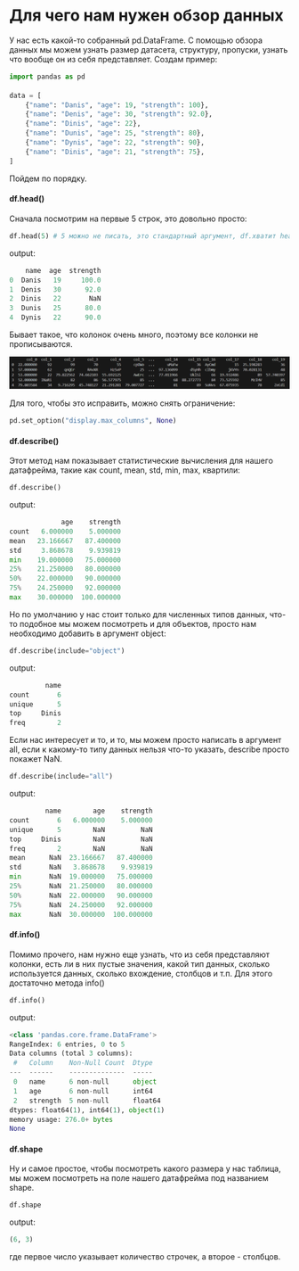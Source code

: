 # Для чего нам нужен обзор данных

У нас есть какой-то собранный pd.DataFrame. С помощью обзора данных мы можем узнать размер датасета, структуру, пропуски, узнать что вообще он из себя представляет. Создам пример:

``` python
import pandas as pd

data = [
    {"name": "Danis", "age": 19, "strength": 100},
    {"name": "Denis", "age": 30, "strength": 92.0},
    {"name": "Dinis", "age": 22},
    {"name": "Dunis", "age": 25, "strength": 80},
    {"name": "Dynis", "age": 22, "strength": 90},
    {"name": "Dinis", "age": 21, "strength": 75},
]
```

Пойдем по порядку.

#### df.head()

Сначала посмотрим на первые 5 строк, это довольно просто:

``` python
df.head(5) # 5 можно не писать, это стандартный аргумент, df.хватит head()
```
output:
``` python
    name  age  strength
0  Danis   19     100.0
1  Denis   30      92.0
2  Dinis   22       NaN
3  Dunis   25      80.0
4  Dynis   22      90.0
```

Бывает такое, что колонок очень много, поэтому все колонки не прописываются.

![Много колонок](https://raw.githubusercontent.com/DanisSharafiev/MLCourse/refs/heads/main/Images/1.png)

Для того, чтобы это исправить, можно снять ограничение:

``` python
pd.set_option("display.max_columns", None)
```

#### df.describe()

Этот метод нам показывает статистические вычисления для нашего датафрейма, такие как count, mean, std, min, max, квартили:

``` python
df.describe()
```
output:
``` python
             age    strength
count   6.000000    5.000000
mean   23.166667   87.400000
std     3.868678    9.939819
min    19.000000   75.000000
25%    21.250000   80.000000
50%    22.000000   90.000000
75%    24.250000   92.000000
max    30.000000  100.000000
```

Но по умолчанию у нас стоит только для численных типов данных, что-то подобное мы можем посмотреть и для объектов, просто нам необходимо добавить в аргумент object:

``` python
df.describe(include="object")
```
output:
``` python
         name
count       6
unique      5
top     Dinis
freq        2
```

Если нас интересует и то, и то, мы можем просто написать в аргумент all, если к какому-то типу данных нельзя что-то указать, describe просто покажет NaN.

``` python
df.describe(include="all")
```
output:
``` python
         name        age    strength
count       6   6.000000    5.000000
unique      5        NaN         NaN
top     Dinis        NaN         NaN
freq        2        NaN         NaN
mean      NaN  23.166667   87.400000
std       NaN   3.868678    9.939819
min       NaN  19.000000   75.000000
25%       NaN  21.250000   80.000000
50%       NaN  22.000000   90.000000
75%       NaN  24.250000   92.000000
max       NaN  30.000000  100.000000
```

#### df.info()

Помимо прочего, нам нужно еще узнать, что из себя представляют колонки, есть ли в них пустые значения, какой тип данных, сколько используется данных, сколько вхождение, столбцов и т.п. Для этого достаточно метода info()

``` python
df.info()
```
output:
``` python
<class 'pandas.core.frame.DataFrame'>
RangeIndex: 6 entries, 0 to 5
Data columns (total 3 columns):
 #   Column    Non-Null Count  Dtype
---  ------    --------------  -----
 0   name      6 non-null      object
 1   age       6 non-null      int64
 2   strength  5 non-null      float64
dtypes: float64(1), int64(1), object(1)
memory usage: 276.0+ bytes
None
```

#### df.shape

Ну и самое простое, чтобы посмотреть какого размера у нас таблица, мы можем посмотреть на поле нашего датафрейма под названием shape.

``` python
df.shape
```
output:
``` python
(6, 3)
```

где первое число указывает количество строчек, а второе - столбцов.